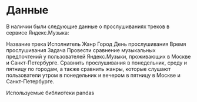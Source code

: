 # Данные
В наличии были следующие данные о прослушиваниях треков в сервисе Яндекс.Музыка:

Название трека
Исполнитель
Жанр
Город
День прослушивания
Время прослушивания
Задача
Провести сравнение музыкальных предпочтений у пользователей Яндекс.Музыки, проживающих в Москве и Санкт-Петербурге. Сравнить прослушивания в понедельник, среду и пятницу по городам, а также сравнить жанры, которые слушают пользователи утром в понедельник и вечером в пятницу в Москве и Санкт-Петербурге.

Используемые библиотеки
pandas
